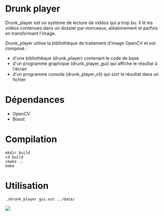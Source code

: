 # Drunk player
Drunk_player est un système de lecture de vidéos qui a trop bu. Il lit les vidéos contenues dans un dossier par morceaux, aléatoirement et parfois en transformant l'image.

Drunk_player utilise la bibliothèque de traitement d'image OpenCV et est composé :

- d'une bibliothèque (drunk_player) contenant le code de base
- d'un programme graphique (drunk_player_gui) qui affiche le résultat à l'écran
- d'un programme console (drunk_player_cli) qui sort le résultat dans un fichier

# Dépendances

- OpenCV
- Boost

# Compilation

```
mkdir build
cd build
cmake ..
make
```

# Utilisation


```
./drunk_player_gui.out ../data/
```

![](drunk_player_gui.png)
